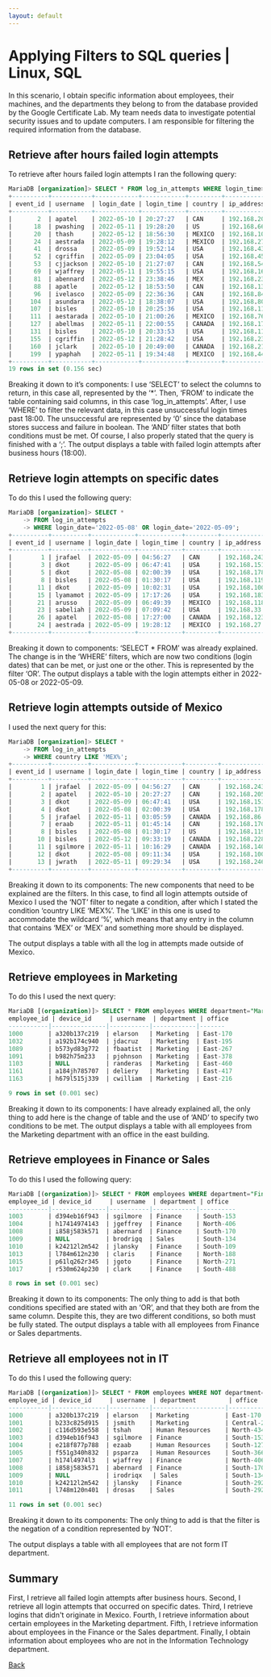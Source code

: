 ```yaml
---
layout: default
---
```


# Applying Filters to SQL queries | Linux, SQL

In this scenario, I obtain specific information about employees, their machines, and the departments they belong to from the database provided by the Google Certificate Lab. My team needs data to investigate potential security issues and to update computers. I am responsible for filtering the required information from the database. 

## Retrieve after hours failed login attempts 

To retrieve after hours failed login attempts I ran the following query: 

```sql
MariaDB [organization]> SELECT * FROM log_in_attempts WHERE login_time>'18:00' AND success=0;
+----------+-----------+------------+------------+---------+---------------+---------+
| event_id | username  | login_date | login_time | country | ip_address    | success |
+----------+-----------+------------+------------+---------+---------------+---------+
|       2  | apatel    | 2022-05-10 | 20:27:27   | CAN     | 192.168.205.12|    0    |
|      18  | pwashing  | 2022-05-11 | 19:28:20   | US      | 192.168.66.142|    0    |
|      20  | thash     | 2022-05-12 | 18:56:30   | MEXICO  | 192.168.109.50|    0    |
|      24  | aestrada  | 2022-05-09 | 19:28:12   | MEXICO  | 192.168.27.57 |    0    |
|      41  | drossa    | 2022-05-09 | 19:52:14   | USA     | 192.168.43.98 |    0    |
|      52  | cgriffin  | 2022-05-09 | 23:04:05   | USA     | 192.168.45.177|    0    |
|      53  | cjjackson | 2022-05-10 | 21:27:07   | CAN     | 192.168.54.57 |    0    |
|      69  | wjaffrey  | 2022-05-11 | 19:55:15   | USA     | 192.168.163.108|   0    |
|      81  | abennard  | 2022-05-12 | 23:38:46   | MEX     | 192.168.234.49 |   0    |
|      88  | apatle    | 2022-05-12 | 18:53:50   | CAN     | 192.168.132.153|   0    |
|      96  | ivelasco  | 2022-05-09 | 22:36:36   | CAN     | 192.168.84.163|    0    |
|     104  | asundara  | 2022-05-12 | 18:38:07   | USA     | 192.168.80.25 |    0    |
|     107  | bisles    | 2022-05-10 | 20:25:36   | USA     | 192.168.116.187|   0    |
|     111  | aestarada | 2022-05-10 | 21:00:26   | MEXICO  | 192.168.76.27 |    0    |
|     127  | abellmas  | 2022-05-11 | 22:00:55   | CANADA  | 192.168.170.192|   0    |
|     131  | bisles    | 2022-05-10 | 20:33:53   | USA     | 192.168.113.171|   0    |
|     155  | cgriffin  | 2022-05-12 | 21:28:42   | USA     | 192.168.236.176|   0    |
|     160  | jclark    | 2022-05-10 | 20:49:00   | CANADA  | 192.168.214.49 |   0    |
|     199  | ypaphah   | 2022-05-11 | 19:34:48   | MEXICO  | 192.168.44.232|    0    |
+----------+-----------+------------+------------+---------+---------------+---------+
19 rows in set (0.156 sec)
```

Breaking it down to it’s components: I use ‘SELECT’ to select the columns to return, in this case all, represented by the ‘*’. Then, ‘FROM’ to indicate the table containing said columns, in this case ‘log_in_attempts’. After, I use ‘WHERE’ to filter the relevant data, in this case unsuccessful login times past 18:00. The unsuccessful are represented by ‘0’ since the database stores success and failure in boolean. The ‘AND’ filter states that both conditions must be met. Of course, I also properly stated that the query is finished with a ‘;’. The output displays a table with failed login attempts after business hours (18:00). 

## Retrieve login attempts on specific dates 

To do this I used the following query:

```sql
MariaDB [organization]> SELECT *
    -> FROM log_in_attempts
    -> WHERE login_date='2022-05-08' OR login_date='2022-05-09';
+----------+----------+------------+------------+---------+---------------+---------+
| event_id | username | login_date | login_time | country | ip_address    | success |
+----------+----------+------------+------------+---------+---------------+---------+
|        1 | jrafael  | 2022-05-09 | 04:56:27   | CAN     | 192.168.243.140 |    1    |
|        3 | dkot     | 2022-05-09 | 06:47:41   | USA     | 192.168.151.162 |    1    |
|        5 | dkot     | 2022-05-08 | 02:00:39   | USA     | 192.168.178.71  |    1    |
|        8 | bisles   | 2022-05-08 | 01:30:17   | USA     | 192.168.119.173 |    1    |
|       11 | dkot     | 2022-05-09 | 10:02:31   | USA     | 192.168.100.158 |    1    |
|       15 | lyamamot | 2022-05-09 | 17:17:26   | USA     | 192.168.183.51  |    1    |
|       21 | arusso   | 2022-05-09 | 06:49:39   | MEXICO  | 192.168.118.171 |    1    |
|       23 | sabeliah | 2022-05-09 | 07:09:42   | USA     | 192.168.33.137  |    1    |
|       26 | apatel   | 2022-05-08 | 17:27:00   | CANADA  | 192.168.123.105 |    1    |
|       24 | aestrada | 2022-05-09 | 19:28:12   | MEXICO  | 192.168.27.57   |    0    |
+----------+----------+------------+------------+---------+---------------+---------+
```

Breaking it down to components: ‘SELECT * FROM’ was already explained. The change is in the ‘WHERE’ filters, which are now two conditions (login dates) that can be met, or just one or the other. This is represented by the filter ‘OR’. The output displays a table with the login attempts either in 2022-05-08 or 2022-05-09. 

## Retrieve login attempts outside of Mexico 

I used the next query for this:

```sql
MariaDB [organization]> SELECT *
    -> FROM log_in_attempts
    -> WHERE country LIKE 'MEX%';
+----------+----------+------------+------------+---------+---------------+---------+
| event_id | username | login_date | login_time | country | ip_address    | success |
+----------+----------+------------+------------+---------+---------------+---------+
|        1 | jrafael  | 2022-05-09 | 04:56:27   | CAN     | 192.168.243.140 |    1    |
|        2 | apatel   | 2022-05-10 | 20:27:27   | CAN     | 192.168.205.12  |    0    |
|        3 | dkot     | 2022-05-09 | 06:47:41   | USA     | 192.168.151.162 |    1    |
|        4 | dkot     | 2022-05-08 | 02:00:39   | USA     | 192.168.178.71  |    1    |
|        5 | jrafael  | 2022-05-11 | 03:05:59   | CANADA  | 192.168.86.232  |    1    |
|        7 | eraab    | 2022-05-11 | 01:45:14   | CAN     | 192.168.170.243 |    0    |
|        8 | bisles   | 2022-05-08 | 01:30:17   | US      | 192.168.119.173 |    1    |
|       10 | bisles   | 2022-05-12 | 09:33:19   | CANADA  | 192.168.228.221 |    1    |
|       11 | sgilmore | 2022-05-11 | 10:16:29   | CANADA  | 192.168.140.81  |    1    |
|       12 | dkot     | 2022-05-08 | 09:11:34   | USA     | 192.168.100.158 |    1    |
|       13 | jwrath   | 2022-05-11 | 09:29:34   | USA     | 192.168.246.135 |    0    |
+----------+----------+------------+------------+---------+---------------+---------+
```

Breaking it down to its components: The new components that need to be explained are the filters. In this case, to find all login attempts outside of Mexico I used the ‘NOT’ filter to negate a condition, after which I stated the condition ‘country LIKE ‘MEX%’. The ‘LIKE’ in this one is used to accommodate the wildcard ‘%’, which means that any entry in the column that contains ‘MEX’ or ‘MEX’ and something more should be displayed. 

The output displays a table with all the log in attempts made outside of Mexico. 

## Retrieve employees in Marketing 

To do this I used the next query: 

```sql
MariaDB [(organization)]> SELECT * FROM employees WHERE department="Marketing" AND office LIKE "East%";
employee_id | device_id     | username  | department | office
-----------|---------------|-----------|------------|-------
1000       | a320b137c219  | elarson   | Marketing  | East-170
1032       | a192b174c940  | jdacruz   | Marketing  | East-195 
1089       | b573yd83g772  | fbaatist  | Marketing  | East-267
1091       | b982h75m233   | pjohnson  | Marketing  | East-378
1103       | NULL          | randeras  | Marketing  | East-460
1161       | a184jh785707  | deliery   | Marketing  | East-417
1163       | h679l515j339  | cwilliam  | Marketing  | East-216

9 rows in set (0.001 sec)
```

Breaking it down to its components: I have already explained all, the only thing to add here is the change of table and the use of ‘AND’ to specify two conditions to be met. The output displays a table with all employees from the Marketing department with an office in the east building. 

## Retrieve employees in Finance or Sales 

To do this I used the following query:

```sql
MariaDB [(organization)]> SELECT * FROM employees WHERE department="Finance" OR department="Sales";
employee_id | device_id     | username  | department | office
-----------|---------------|-----------|------------|----------
1003       | d394eb16f943  | sgilmore  | Finance    | South-153
1004       | h17414974143  | jgeffrey  | Finance    | North-406
1008       | i858j583k571  | abernard  | Finance    | South-170
1009       | NULL          | brodrigq  | Sales      | South-134
1010       | k24212l2m542  | jlansky   | Finance    | South-109
1013       | l784m612n230  | claris    | Finance    | North-188
1015       | p61lq262r345  | jgoto     | Finance    | North-271
1017       | r530m624p230  | clark     | Finance    | South-488

8 rows in set (0.001 sec)
```

Breaking it down to its components: The only thing to add is that both conditions specified are stated with an ‘OR’, and that they both are from the same column. Despite this, they are two different conditions, so both must be fully stated. The output displays a table with all employees from Finance or Sales departments. 

## Retrieve all employees not in IT 

To do this I used the following query: 

```sql
MariaDB [(organization)]> SELECT * FROM employees WHERE NOT department='Information Technology';
employee_id | device_id     | username  | department         | office
-----------|---------------|-----------|--------------------|-----------
1000       | a320b137c219  | elarson   | Marketing          | East-170
1001       | b233c825d915  | jsmith    | Marketing          | Central-276
1002       | c116d593e558  | tshah     | Human Resources    | North-434
1003       | d394eb16f943  | sgilmore  | Finance            | South-153
1004       | e218f877p788  | ezaab     | Human Resources    | South-127
1005       | f551g340h832  | psparza   | Human Resources    | South-366
1007       | h174l4974l3   | wjaffrey  | Finance            | North-406
1008       | i858j583k571  | abernard  | Finance            | South-170
1009       | NULL          | irodriqx   | Sales             | South-134
1010       | k24212l2m542  | jlansky   | Finance            | South-292
1011       | l748m120n401  | drosas    | Sales              | South-292

11 rows in set (0.001 sec)
```

Breaking it down to its components: The only thing to add is that the filter is the negation of a condition represented by ‘NOT’. 

The output displays a table with all employees that are not form IT department. 

## Summary 

First, I retrieve all failed login attempts after business hours. Second, I retrieve all login attempts that occurred on specific dates. Third, I retrieve logins that didn't originate in Mexico. Fourth, I retrieve information about certain employees in the Marketing department. Fifth, I retrieve information about employees in the Finance or the Sales department. Finally, I obtain information about employees who are not in the Information Technology department. 

[Back](./)
